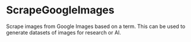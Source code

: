 # ScrapeGoogleImages
Scrape images from Google Images based on a term. This can be used to generate datasets of images for research or AI.
